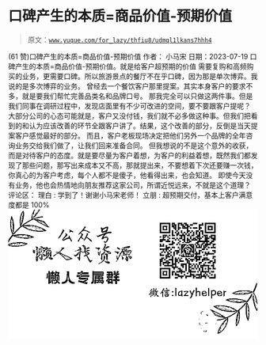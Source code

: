 # 口碑产生的本质=商品价值-预期价值

> 原文：[`www.yuque.com/for_lazy/thfiu8/udmql1lkans7hhh4`](https://www.yuque.com/for_lazy/thfiu8/udmql1lkans7hhh4)

<ne-h2 id="329bdaf4" data-lake-id="329bdaf4"><ne-heading-ext><ne-heading-anchor></ne-heading-anchor><ne-heading-fold></ne-heading-fold></ne-heading-ext><ne-heading-content><ne-text id="u9e65f98f">(61 赞)口碑产生的本质=商品价值-预期价值</ne-text></ne-heading-content></ne-h2> <ne-p id="u05fc40b4" data-lake-id="u05fc40b4"><ne-text id="u6481ac68">作者： 小马宋</ne-text></ne-p> <ne-p id="ua7659759" data-lake-id="ua7659759"><ne-text id="u900f3c7c">日期：2023-07-19</ne-text></ne-p> <ne-p id="ud092455d" data-lake-id="ud092455d"><ne-text id="u1eeb0583">口碑产生的本质=商品价值-预期价值。就是给客户超预期的价值</ne-text></ne-p> <ne-p id="ua5a4fb7d" data-lake-id="ua5a4fb7d"><ne-text id="u9c70c62f">需要复购和高频购买的业务，更需要口碑。所以旅游景点的餐厅不在乎口碑，因为那是单次博弈。我说的是多次博弈的业务。</ne-text></ne-p> <ne-p id="u30473c8c" data-lake-id="u30473c8c"><ne-text id="u4280fe29">曾经去一个餐饮客户那里提案。其实本身客户的要求不多，就是要我们帮忙完善品类名和品牌口号。</ne-text></ne-p> <ne-p id="u772f88d8" data-lake-id="u772f88d8"><ne-text id="u51b998ee">那我完全可以只做这两件事。但是我们同事在调研过程中，发现店面里有不少可改进的空间，要不要跟客户提呢？</ne-text></ne-p> <ne-p id="u66cc1633" data-lake-id="u66cc1633"><ne-text id="ub0869836">大部分公司的心态可能就是，客户又没付钱，我们就不必多做这种事。但我们把看到的和认为应该改善的环节全跟客户讲了。结果，这个改善的部分，反倒是当天提案客户感觉最好的部分。</ne-text></ne-p> <ne-p id="u5ef4fbe1" data-lake-id="u5ef4fbe1"><ne-text id="u3abb24bb">而且，客户老板现场决定把他们另外一个品牌的全年咨询业务交给我们做了，让我们回来准备合同。</ne-text></ne-p> <ne-p id="u2db1a0ef" data-lake-id="u2db1a0ef"><ne-text id="u19014186">但我想说的不是这个意外的收获，而是对待客户的态度。就是要尽量为客户着想，为客户的利益着想，既然我们都发现了那些问题，那写出来成本又不高，那就提出来，不要想着下次还要赚一次钱，你真心的为客户考虑，每个人都不是傻子，他看得出来，也会知道。</ne-text></ne-p> <ne-p id="u6ad97dae" data-lake-id="u6ad97dae"><ne-text id="u54e4c941">即使今天没有业务，他也会热情地向朋友推荐这家公司，所谓近悦远来，不就是这个道理？</ne-text></ne-p> <ne-hole id="u8501a1f7" data-lake-id="u8501a1f7"><ne-card data-card-name="hr" data-card-type="block" id="uwXjs" data-event-boundary="card"><ne-p id="ucdf289c8" data-lake-id="ucdf289c8"><ne-text id="u47b8a8b8">评论区：</ne-text></ne-p> <ne-p id="ubaef63b5" data-lake-id="ubaef63b5"><ne-text id="u043c5c4c">理白 : 学到了！谢谢小马宋老师！</ne-text> <ne-text id="u7a51da88">立朋 : 超预期交付，基本上客户满意度都是 100%</ne-text></ne-p> <ne-p id="u2587e194" data-lake-id="u2587e194"><ne-card data-card-name="image" data-card-type="inline" id="tnBHf" data-event-boundary="card">![](img/894d30a529e7c37bcd3392323c99941c.png)  <ne-hole id="u12ecc78f" data-lake-id="u12ecc78f"><ne-card data-card-name="hr" data-card-type="block" id="NKJWr" data-event-boundary="card"></ne-card></ne-hole></ne-card></ne-p></ne-card></ne-hole>